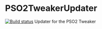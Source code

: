# PSO2TweakerUpdater
[![Build status](https://ci.appveyor.com/api/projects/status/github/Arks-Layer/PSO2TweakerUpdater?branch=master&svg=true&retina=true)](https://ci.appveyor.com/project/Arks-Layer/pso2tweakerupdater/branch/master)
Updater for the PSO2 Tweaker
